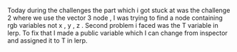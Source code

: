 Today during the challenges the part which i got stuck at was the challenge 2 where we use the vector 3 node , I was trying to find a node containing rgb variables not x , y , z . Second problem i faced was the T variable in lerp. To fix that I made a public variable which I can change from inspector and assigned it to T in lerp.